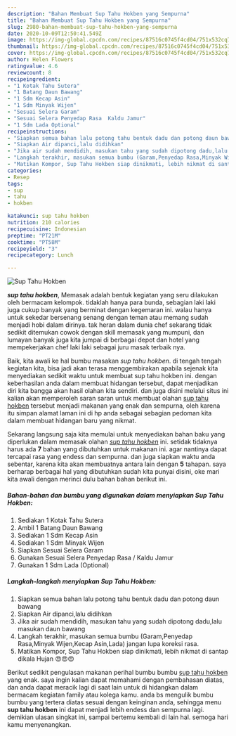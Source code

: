 ```yaml
---
description: "Bahan Membuat Sup Tahu Hokben yang Sempurna"
title: "Bahan Membuat Sup Tahu Hokben yang Sempurna"
slug: 2980-bahan-membuat-sup-tahu-hokben-yang-sempurna
date: 2020-10-09T12:50:41.549Z
image: https://img-global.cpcdn.com/recipes/87516c0745f4cd04/751x532cq70/sup-tahu-hokben-foto-resep-utama.jpg
thumbnail: https://img-global.cpcdn.com/recipes/87516c0745f4cd04/751x532cq70/sup-tahu-hokben-foto-resep-utama.jpg
cover: https://img-global.cpcdn.com/recipes/87516c0745f4cd04/751x532cq70/sup-tahu-hokben-foto-resep-utama.jpg
author: Helen Flowers
ratingvalue: 4.6
reviewcount: 8
recipeingredient:
- "1 Kotak Tahu Sutera"
- "1 Batang Daun Bawang"
- "1 Sdm Kecap Asin"
- "1 Sdm Minyak Wijen"
- "Sesuai Selera Garam"
- "Sesuai Selera Penyedap Rasa  Kaldu Jamur"
- "1 Sdm Lada Optional"
recipeinstructions:
- "Siapkan semua bahan lalu potong tahu bentuk dadu dan potong daun bawang"
- "Siapkan Air dipanci,lalu didihkan"
- "Jika air sudah mendidih, masukan tahu yang sudah dipotong dadu,lalu masukan daun bawang"
- "Langkah terakhir, masukan semua bumbu (Garam,Penyedap Rasa,Minyak Wijen,Kecap Asin,Lada) jangan lupa koreksi rasa."
- "Matikan Kompor, Sup Tahu Hokben siap dinikmati, lebih nikmat di santap dikala Hujan 😍😍😍"
categories:
- Resep
tags:
- sup
- tahu
- hokben

katakunci: sup tahu hokben 
nutrition: 210 calories
recipecuisine: Indonesian
preptime: "PT21M"
cooktime: "PT58M"
recipeyield: "3"
recipecategory: Lunch

---
```



![Sup Tahu Hokben](https://img-global.cpcdn.com/recipes/87516c0745f4cd04/751x532cq70/sup-tahu-hokben-foto-resep-utama.jpg)

<b><i>sup tahu hokben</i></b>, Memasak adalah bentuk kegiatan yang seru dilakukan oleh bermacam kelompok. tidaklah hanya para bunda, sebagian laki laki juga cukup banyak yang berminat dengan kegemaran ini. walau hanya untuk sekedar bersenang senang dengan teman atau memang sudah menjadi hobi dalam dirinya. tak heran dalam dunia chef sekarang tidak sedikit ditemukan cowok dengan skill memasak yang mumpuni, dan lumayan banyak juga kita jumpai di berbagai depot dan hotel yang mempekerjakan chef laki laki sebagai juru masak terbaik nya.

Baik, kita awali ke hal bumbu masakan <i>sup tahu hokben</i>. di tengah tengah kegiatan kita, bisa jadi akan terasa menggembirakan apabila sejenak kita menyediakan sedikit waktu untuk membuat sup tahu hokben ini. dengan keberhasilan anda dalam membuat hidangan tersebut, dapat menjadikan diri kita bangga akan hasil olahan kita sendiri. dan juga disini melalui situs ini kalian akan memperoleh saran saran untuk membuat olahan <u>sup tahu hokben</u> tersebut menjadi makanan yang enak dan sempurna, oleh karena itu simpan alamat laman ini di hp anda sebagai sebagian pedoman kita dalam membuat hidangan baru yang nikmat.




Sekarang langsung saja kita memulai untuk menyediakan bahan baku yang diperlukan dalam memasak olahan <u><i>sup tahu hokben</i></u> ini. setidak tidaknya harus ada <b>7</b> bahan yang dibutuhkan untuk makanan ini. agar nantinya dapat tercapai rasa yang endess dan sempurna. dan juga siapkan waktu anda sebentar, karena kita akan membuatnya antara lain dengan <b>5</b> tahapan. saya berharap berbagai hal yang dibutuhkan sudah kita punyai disini, oke mari kita awali dengan merinci dulu bahan bahan berikut ini.

<!--inarticleads1-->

##### Bahan-bahan dan bumbu yang digunakan dalam menyiapkan Sup Tahu Hokben:

1. Sediakan 1 Kotak Tahu Sutera
1. Ambil 1 Batang Daun Bawang
1. Sediakan 1 Sdm Kecap Asin
1. Sediakan 1 Sdm Minyak Wijen
1. Siapkan Sesuai Selera Garam
1. Gunakan Sesuai Selera Penyedap Rasa / Kaldu Jamur
1. Gunakan 1 Sdm Lada (Optional)




<!--inarticleads2-->

##### Langkah-langkah menyiapkan Sup Tahu Hokben:

1. Siapkan semua bahan lalu potong tahu bentuk dadu dan potong daun bawang
1. Siapkan Air dipanci,lalu didihkan
1. Jika air sudah mendidih, masukan tahu yang sudah dipotong dadu,lalu masukan daun bawang
1. Langkah terakhir, masukan semua bumbu (Garam,Penyedap Rasa,Minyak Wijen,Kecap Asin,Lada) jangan lupa koreksi rasa.
1. Matikan Kompor, Sup Tahu Hokben siap dinikmati, lebih nikmat di santap dikala Hujan 😍😍😍




Berikut sedikit pengulasan makanan perihal bumbu bumbu <u>sup tahu hokben</u> yang enak. saya ingin kalian dapat memahami dengan pembahasan diatas, dan anda dapat meracik lagi di saat lain untuk di hidangkan dalam bermacam kegiatan family atau kolega kamu. anda bs mengulik bumbu bumbu yang tertera diatas sesuai dengan keinginan anda, sehingga menu <b>sup tahu hokben</b> ini dapat menjadi lebih endess dan sempurna lagi. demikian ulasan singkat ini, sampai bertemu kembali di lain hal. semoga hari kamu menyenangkan.
